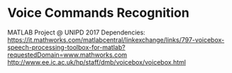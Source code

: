 # Voice Commands Recognition
MATLAB Project @ UNIPD
2017
Dependencies:
https://it.mathworks.com/matlabcentral/linkexchange/links/797-voicebox-speech-processing-toolbox-for-matlab?requestedDomain=www.mathworks.com
http://www.ee.ic.ac.uk/hp/staff/dmb/voicebox/voicebox.html